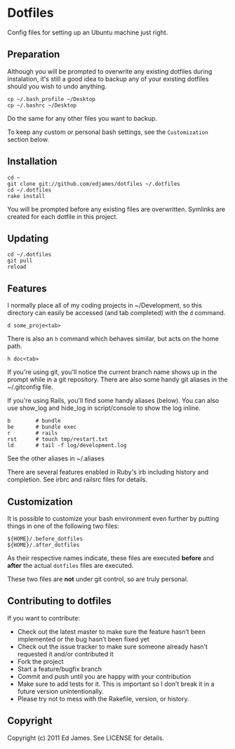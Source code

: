 Dotfiles
========

Config files for setting up an Ubuntu machine just right.

Preparation
-----------
Although you will be prompted to overwrite any existing dotfiles during instalation, it's still a good idea to backup any of your existing dotfiles should you wish to undo anything.

    cp ~/.bash_profile ~/Desktop
    cp ~/.bashrc ~/Desktop

Do the same for any other files you want to backup.

To keep any custom or personal bash settings, see the `Customization` section below.

Installation
------------
    cd ~
    git clone git://github.com/edjames/dotfiles ~/.dotfiles
    cd ~/.dotfiles
    rake install

You will be prompted before any existing files are overwritten. Symlinks are created for each dotfile in this project.

Updating
--------
    cd ~/.dotfiles
    git pull
    reload

Features
--------
I normally place all of my coding projects in ~/Development, so this directory can easily be accessed (and tab completed) with the `d` command.

    d some_proje<tab>

There is also an `h` command which behaves similar, but acts on the 
home path.

    h doc<tab>

If you're using git, you'll notice the current branch name shows up in
the prompt while in a git repository. There are also some handy git aliases in the ~/.gitconfig file.

If you're using Rails, you'll find some handy aliases (below). You can 
also use show_log and hide_log in script/console to show the log inline.
  
    b        # bundle
    be       # bundle exec
    r        # rails
    rst      # touch tmp/restart.txt
    ld       # tail -f log/development.log

See the other aliases in ~/.aliases

There are several features enabled in Ruby's irb including history and 
completion. See irbrc and railsrc files for details.

Customization
-------------
It is possible to customize your bash environment even further by putting things in one of the following two files:

    ${HOME}/.before_dotfiles
    ${HOME}/.after_dotfiles

As their respective names indicate, these files are executed **before** and **after** the actual `dotfiles` files are executed.

These two files are **not** under git control, so are truly personal.

Contributing to dotfiles
------------------------
If you want to contribute:

* Check out the latest master to make sure the feature hasn’t been implemented or the bug hasn’t been fixed yet
* Check out the issue tracker to make sure someone already hasn’t requested it and/or contributed it
* Fork the project
* Start a feature/bugfix branch
* Commit and push until you are happy with your contribution
* Make sure to add tests for it. This is important so I don’t break it in a future version unintentionally.
* Please try not to mess with the Rakefile, version, or history.

Copyright
---------

Copyright (c) 2011 Ed James. See LICENSE for details.